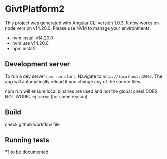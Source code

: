 # GivtPlatform2

This project was generated with [Angular CLI](https://github.com/angular/angular-cli) version 1.0.3.
It now works on node version v14.20.0. Please use NVM to manage your environments.

* nvm install v14.20.0
* nvm use v14.20.0
* npm install

## Development server
To run a dev server `npm run start`. Navigate to `http://localhost:4200/`. The app will automatically reload if you change any of the source files.

npm run will ensure local binaries are used and not the global ones!
DOES NOT WORK: `ng serve` (for some reason)
## Build

check github workflow file
## Running tests

?? to be documented
